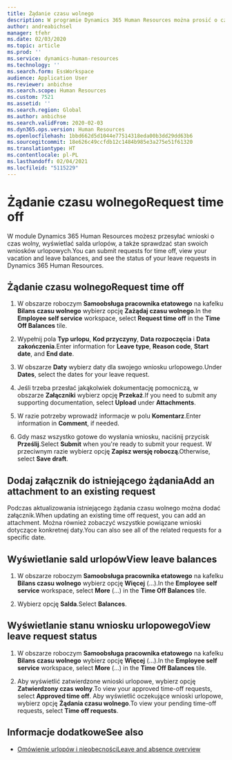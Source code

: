 ```yaml
---
title: Żądanie czasu wolnego
description: W programie Dynamics 365 Human Resources można prosić o czas wolny.
author: andreabichsel
manager: tfehr
ms.date: 02/03/2020
ms.topic: article
ms.prod: ''
ms.service: dynamics-human-resources
ms.technology: ''
ms.search.form: EssWorkspace
audience: Application User
ms.reviewer: anbichse
ms.search.scope: Human Resources
ms.custom: 7521
ms.assetid: ''
ms.search.region: Global
ms.author: anbichse
ms.search.validFrom: 2020-02-03
ms.dyn365.ops.version: Human Resources
ms.openlocfilehash: 1bbd662d5d1044e77514318eda00b3dd29dd63b6
ms.sourcegitcommit: 18e626c49ccfdb12c1484b985e3a275e51f61320
ms.translationtype: HT
ms.contentlocale: pl-PL
ms.lasthandoff: 02/04/2021
ms.locfileid: "5115229"
---
```

# <a name="request-time-off"></a><span data-ttu-id="a62f4-103">Żądanie czasu wolnego</span><span class="sxs-lookup"><span data-stu-id="a62f4-103">Request time off</span></span>

<span data-ttu-id="a62f4-104">W module Dynamics 365 Human Resources możesz przesyłać wnioski o czas wolny, wyświetlać salda urlopów, a także sprawdzać stan swoich wniosków urlopowych.</span><span class="sxs-lookup"><span data-stu-id="a62f4-104">You can submit requests for time off, view your vacation and leave balances, and see the status of your leave requests in Dynamics 365 Human Resources.</span></span>

## <a name="request-time-off"></a><span data-ttu-id="a62f4-105">Żądanie czasu wolnego</span><span class="sxs-lookup"><span data-stu-id="a62f4-105">Request time off</span></span>

1. <span data-ttu-id="a62f4-106">W obszarze roboczym **Samoobsługa pracownika etatowego** na kafelku **Bilans czasu wolnego** wybierz opcję **Zażądaj czasu wolnego**.</span><span class="sxs-lookup"><span data-stu-id="a62f4-106">In the **Employee self service** workspace, select **Request time off** in the **Time Off Balances** tile.</span></span>

2. <span data-ttu-id="a62f4-107">Wypełnij pola **Typ urlopu**, **Kod przyczyny**, **Data rozpoczęcia** i **Data zakończenia**.</span><span class="sxs-lookup"><span data-stu-id="a62f4-107">Enter information for **Leave type**, **Reason code**, **Start date**, and **End date**.</span></span>

3. <span data-ttu-id="a62f4-108">W obszarze **Daty** wybierz daty dla swojego wniosku urlopowego.</span><span class="sxs-lookup"><span data-stu-id="a62f4-108">Under **Dates**, select the dates for your leave request.</span></span>

4. <span data-ttu-id="a62f4-109">Jeśli trzeba przesłać jakąkolwiek dokumentację pomocniczą, w obszarze **Załączniki** wybierz opcję **Przekaż**.</span><span class="sxs-lookup"><span data-stu-id="a62f4-109">If you need to submit any supporting documentation, select **Upload** under **Attachments**.</span></span>

5. <span data-ttu-id="a62f4-110">W razie potrzeby wprowadź informacje w polu **Komentarz**.</span><span class="sxs-lookup"><span data-stu-id="a62f4-110">Enter information in **Comment**, if needed.</span></span>

6. <span data-ttu-id="a62f4-111">Gdy masz wszystko gotowe do wysłania wniosku, naciśnij przycisk **Prześlij**.</span><span class="sxs-lookup"><span data-stu-id="a62f4-111">Select **Submit** when you're ready to submit your request.</span></span> <span data-ttu-id="a62f4-112">W przeciwnym razie wybierz opcję **Zapisz wersję roboczą**.</span><span class="sxs-lookup"><span data-stu-id="a62f4-112">Otherwise, select **Save draft**.</span></span>

## <a name="add-an-attachment-to-an-existing-request"></a><span data-ttu-id="a62f4-113">Dodaj załącznik do istniejącego żądania</span><span class="sxs-lookup"><span data-stu-id="a62f4-113">Add an attachment to an existing request</span></span>

<span data-ttu-id="a62f4-114">Podczas aktualizowania istniejącego żądania czasu wolnego można dodać załącznik.</span><span class="sxs-lookup"><span data-stu-id="a62f4-114">When updating an existing time off request, you can add an attachment.</span></span> <span data-ttu-id="a62f4-115">Można również zobaczyć wszystkie powiązane wnioski dotyczące konkretnej daty.</span><span class="sxs-lookup"><span data-stu-id="a62f4-115">You can also see all of the related requests for a specific date.</span></span> 

## <a name="view-leave-balances"></a><span data-ttu-id="a62f4-116">Wyświetlanie sald urlopów</span><span class="sxs-lookup"><span data-stu-id="a62f4-116">View leave balances</span></span>

1. <span data-ttu-id="a62f4-117">W obszarze roboczym **Samoobsługa pracownika etatowego** na kafelku **Bilans czasu wolnego** wybierz opcję **Więcej** (...).</span><span class="sxs-lookup"><span data-stu-id="a62f4-117">In the **Employee self service** workspace, select **More** (...) in the **Time Off Balances** tile.</span></span>

2. <span data-ttu-id="a62f4-118">Wybierz opcję **Salda**.</span><span class="sxs-lookup"><span data-stu-id="a62f4-118">Select **Balances**.</span></span>

## <a name="view-leave-request-status"></a><span data-ttu-id="a62f4-119">Wyświetlanie stanu wniosku urlopowego</span><span class="sxs-lookup"><span data-stu-id="a62f4-119">View leave request status</span></span>

1. <span data-ttu-id="a62f4-120">W obszarze roboczym **Samoobsługa pracownika etatowego** na kafelku **Bilans czasu wolnego** wybierz opcję **Więcej** (...).</span><span class="sxs-lookup"><span data-stu-id="a62f4-120">In the **Employee self service** workspace, select **More** (...) in the **Time Off Balances** tile.</span></span>

2. <span data-ttu-id="a62f4-121">Aby wyświetlić zatwierdzone wnioski urlopowe, wybierz opcję **Zatwierdzony czas wolny**.</span><span class="sxs-lookup"><span data-stu-id="a62f4-121">To view your approved time-off requests, select **Approved time off**.</span></span> <span data-ttu-id="a62f4-122">Aby wyświetlić oczekujące wnioski urlopowe, wybierz opcję **Żądania czasu wolnego**.</span><span class="sxs-lookup"><span data-stu-id="a62f4-122">To view your pending time-off requests, select **Time off requests**.</span></span>

## <a name="see-also"></a><span data-ttu-id="a62f4-123">Informacje dodatkowe</span><span class="sxs-lookup"><span data-stu-id="a62f4-123">See also</span></span>

- [<span data-ttu-id="a62f4-124">Omówienie urlopów i nieobecności</span><span class="sxs-lookup"><span data-stu-id="a62f4-124">Leave and absence overview</span></span>](hr-leave-and-absence-overview.md)
